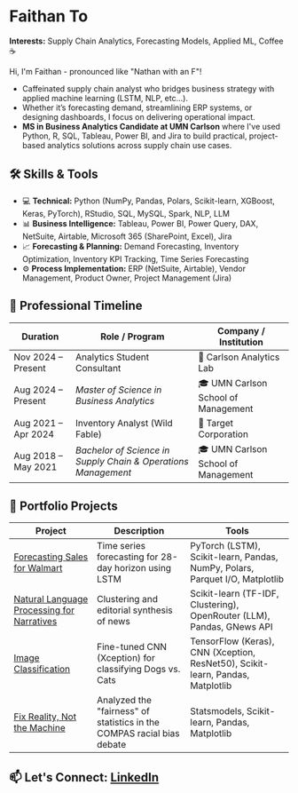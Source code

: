 # Faithan To

**Interests:** Supply Chain Analytics, Forecasting Models, Applied ML, Coffee ☕

Hi, I'm Faithan - pronounced like "Nathan with an F"!
- Caffeinated supply chain analyst who bridges business strategy with applied machine learning (LSTM, NLP, etc...).
- Whether it’s forecasting demand, streamlining ERP systems, or designing dashboards, I focus on delivering operational impact.
- **MS in Business Analytics Candidate at UMN Carlson** where I've used Python, R, SQL, Tableau, Power BI, and Jira to build practical, project-based analytics solutions across supply chain use cases.

## 🛠️ Skills & Tools
- 💻 **Technical:** Python (NumPy, Pandas, Polars, Scikit-learn, XGBoost, Keras, PyTorch), RStudio, SQL, MySQL, Spark, NLP, LLM
- 📊 **Business Intelligence:** Tableau, Power BI, Power Query, DAX, NetSuite, Airtable, Microsoft 365 (SharePoint, Excel), Jira
- 📈 **Forecasting & Planning:** Demand Forecasting, Inventory Optimization, Inventory KPI Tracking, Time Series Forecasting
- ⚙️ **Process Implementation:** ERP (NetSuite, Airtable), Vendor Management, Product Owner, Project Management (Jira)

## 📅 Professional Timeline
| Duration                 | Role / Program                                    | Company / Institution                         |
|----------------------|---------------------------------------------|--------------------------------------|
| Nov 2024 – Present   | Analytics Student Consultant                | 🧠 Carlson Analytics Lab                |
| Aug 2024 – Present   | *Master of Science in Business Analytics*     | 🎓 UMN Carlson School of Management     |
| Aug 2021 – Apr 2024  | Inventory Analyst (Wild Fable)              | 🎯 Target Corporation                   |
| Aug 2018 – May 2021  | *Bachelor of Science in Supply Chain & Operations Management* | 🎓 UMN Carlson School of Management     |

## 📂 Portfolio Projects
| Project | Description | Tools |
|--------|-------------|-------|
| [Forecasting Sales for Walmart](https://github.com/FaithanTo/Walmart-Forecasting-Kaggle) | Time series forecasting for 28-day horizon using LSTM | PyTorch (LSTM), Scikit-learn, Pandas, NumPy, Polars, Parquet I/O, Matplotlib |
| [Natural Language Processing for Narratives](https://github.com/FaithanTo/NLP-for-Narratives) | Clustering and editorial synthesis of news | Scikit-learn (TF-IDF, Clustering), OpenRouter (LLM), Pandas, GNews API |
| [Image Classification](https://github.com/FaithanTo/Image-Classification-Kaggle) | Fine-tuned CNN (Xception) for classifying Dogs vs. Cats | TensorFlow (Keras), CNN (Xception, ResNet50), Scikit-learn, Pandas, Matplotlib |
| [Fix Reality, Not the Machine](https://github.com/FaithanTo/Fix-Reality-Not-the-Machine) | Analyzed the "fairness" of statistics in the COMPAS racial bias debate | Statsmodels, Scikit-learn, Pandas, Matplotlib |

## 📫 Let's Connect: [LinkedIn](https://linkedin.com/in/faithan-to)
